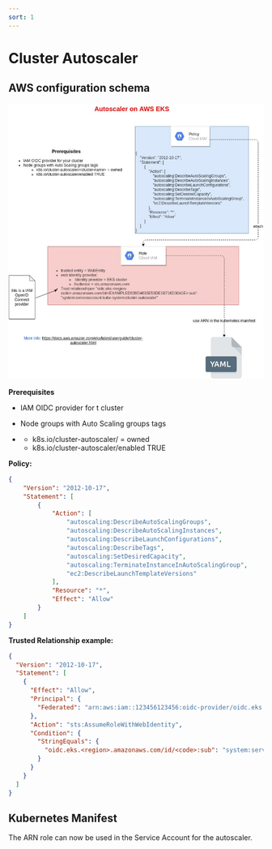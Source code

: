 ```yaml
---
sort: 1
---
```

# Cluster Autoscaler

## AWS configuration schema

![Cluster Autoscaler](./images/clusterautoscaler.jpg)

**Prerequisites**

- IAM OIDC provider for t cluster

- Node groups with Auto Scaling groups tags

- - k8s.io/cluster-autoscaler/<cluster-name> = owned
  - k8s.io/cluster-autoscaler/enabled TRUE



**Policy:**

```json
{
    "Version": "2012-10-17",
    "Statement": [
        {
            "Action": [
                "autoscaling:DescribeAutoScalingGroups",
                "autoscaling:DescribeAutoScalingInstances",
                "autoscaling:DescribeLaunchConfigurations",
                "autoscaling:DescribeTags",
                "autoscaling:SetDesiredCapacity",
                "autoscaling:TerminateInstanceInAutoScalingGroup",
                "ec2:DescribeLaunchTemplateVersions"
            ],
            "Resource": "*",
            "Effect": "Allow"
        }
    ]
}
```

**Trusted Relationship example:**
```json
{
  "Version": "2012-10-17",
  "Statement": [
    {
      "Effect": "Allow",
      "Principal": {
        "Federated": "arn:aws:iam::123456123456:oidc-provider/oidc.eks.<region>.amazonaws.com/id/<code>"
      },
      "Action": "sts:AssumeRoleWithWebIdentity",
      "Condition": {
        "StringEquals": {
          "oidc.eks.<region>.amazonaws.com/id/<code>:sub": "system:serviceaccount:kube-system:cluster-autoscaler"
        }
      }
    }
  ]
}
```



## Kubernetes Manifest

The ARN role can now be used in the Service Account for the autoscaler.